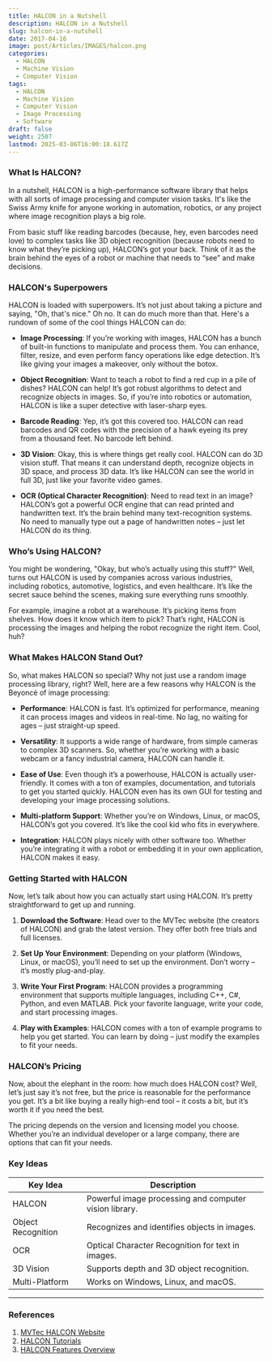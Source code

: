 ```yaml
---
title: HALCON in a Nutshell
description: HALCON in a Nutshell
slug: halcon-in-a-nutshell
date: 2017-04-16
image: post/Articles/IMAGES/halcon.png
categories:
  - HALCON
  - Machine Vision
  - Computer Vision
tags:
  - HALCON
  - Machine Vision
  - Computer Vision
  - Image Processing
  - Software
draft: false
weight: 2507
lastmod: 2025-03-06T16:00:18.617Z
---
```

<!-- # HALCON in a Nutshell

Alright, buckle up! We're about to dive into the world of HALCON. Sounds fancy, right? It’s like the superhero of image processing libraries, but without the cape and dramatic music. 

HALCON is one of those software packages that you didn't know you needed, but once you have it, you can’t imagine life without it. It’s a tool used primarily for machine vision, image processing, and computer vision. Basically, if you’ve got images or videos, and you need to process them, HALCON’s your go-to sidekick. -->

### What Is HALCON?

In a nutshell, HALCON is a high-performance software library that helps with all sorts of image processing and computer vision tasks. It's like the Swiss Army knife for anyone working in automation, robotics, or any project where image recognition plays a big role.

From basic stuff like reading barcodes (because, hey, even barcodes need love) to complex tasks like 3D object recognition (because robots need to know what they’re picking up), HALCON’s got your back. Think of it as the brain behind the eyes of a robot or machine that needs to “see” and make decisions.

### HALCON's Superpowers

HALCON is loaded with superpowers. It’s not just about taking a picture and saying, "Oh, that's nice." Oh no. It can do much more than that. Here's a rundown of some of the cool things HALCON can do:

* **Image Processing**: If you’re working with images, HALCON has a bunch of built-in functions to manipulate and process them. You can enhance, filter, resize, and even perform fancy operations like edge detection. It’s like giving your images a makeover, only without the botox.

* **Object Recognition**: Want to teach a robot to find a red cup in a pile of dishes? HALCON can help! It’s got robust algorithms to detect and recognize objects in images. So, if you’re into robotics or automation, HALCON is like a super detective with laser-sharp eyes.

* **Barcode Reading**: Yep, it’s got this covered too. HALCON can read barcodes and QR codes with the precision of a hawk eyeing its prey from a thousand feet. No barcode left behind.

* **3D Vision**: Okay, this is where things get really cool. HALCON can do 3D vision stuff. That means it can understand depth, recognize objects in 3D space, and process 3D data. It’s like HALCON can see the world in full 3D, just like your favorite video games.

* **OCR (Optical Character Recognition)**: Need to read text in an image? HALCON’s got a powerful OCR engine that can read printed and handwritten text. It’s the brain behind many text-recognition systems. No need to manually type out a page of handwritten notes – just let HALCON do its thing.

### Who’s Using HALCON?

You might be wondering, "Okay, but who’s actually using this stuff?" Well, turns out HALCON is used by companies across various industries, including robotics, automotive, logistics, and even healthcare. It’s like the secret sauce behind the scenes, making sure everything runs smoothly.

For example, imagine a robot at a warehouse. It’s picking items from shelves. How does it know which item to pick? That’s right, HALCON is processing the images and helping the robot recognize the right item. Cool, huh?

### What Makes HALCON Stand Out?

So, what makes HALCON so special? Why not just use a random image processing library, right? Well, here are a few reasons why HALCON is the Beyoncé of image processing:

* **Performance**: HALCON is fast. It’s optimized for performance, meaning it can process images and videos in real-time. No lag, no waiting for ages – just straight-up speed.

* **Versatility**: It supports a wide range of hardware, from simple cameras to complex 3D scanners. So, whether you’re working with a basic webcam or a fancy industrial camera, HALCON can handle it.

* **Ease of Use**: Even though it’s a powerhouse, HALCON is actually user-friendly. It comes with a ton of examples, documentation, and tutorials to get you started quickly. HALCON even has its own GUI for testing and developing your image processing solutions.

* **Multi-platform Support**: Whether you’re on Windows, Linux, or macOS, HALCON’s got you covered. It’s like the cool kid who fits in everywhere.

* **Integration**: HALCON plays nicely with other software too. Whether you’re integrating it with a robot or embedding it in your own application, HALCON makes it easy.

### Getting Started with HALCON

Now, let’s talk about how you can actually start using HALCON. It’s pretty straightforward to get up and running.

1. **Download the Software**: Head over to the MVTec website (the creators of HALCON) and grab the latest version. They offer both free trials and full licenses.

2. **Set Up Your Environment**: Depending on your platform (Windows, Linux, or macOS), you’ll need to set up the environment. Don’t worry – it’s mostly plug-and-play.

3. **Write Your First Program**: HALCON provides a programming environment that supports multiple languages, including C++, C#, Python, and even MATLAB. Pick your favorite language, write your code, and start processing images.

4. **Play with Examples**: HALCON comes with a ton of example programs to help you get started. You can learn by doing – just modify the examples to fit your needs.

### HALCON’s Pricing

Now, about the elephant in the room: how much does HALCON cost? Well, let’s just say it’s not free, but the price is reasonable for the performance you get. It’s a bit like buying a really high-end tool – it costs a bit, but it’s worth it if you need the best.

The pricing depends on the version and licensing model you choose. Whether you’re an individual developer or a large company, there are options that can fit your needs.

<!-- ### In Conclusion

So there you have it! HALCON is a powerful image processing and computer vision library that’s used by professionals across many industries. It’s got the speed, versatility, and performance to handle just about any image-related task you throw at it. Plus, it's user-friendly enough to make even the most complex tasks feel like a walk in the park.

Whether you're automating a factory, building robots, or just want to play around with image processing, HALCON is the tool you never knew you needed but can’t live without.

--- -->

### Key Ideas

| Key Idea           | Description                                            |
| ------------------ | ------------------------------------------------------ |
| HALCON             | Powerful image processing and computer vision library. |
| Object Recognition | Recognizes and identifies objects in images.           |
| OCR                | Optical Character Recognition for text in images.      |
| 3D Vision          | Supports depth and 3D object recognition.              |
| Multi-Platform     | Works on Windows, Linux, and macOS.                    |

***

### References

1. [MVTec HALCON Website](https://www.mvtec.com/products/halcon/)
2. [HALCON Tutorials](https://www.mvtec.com/support/documentation/)
3. [HALCON Features Overview](https://www.mvtec.com/products/halcon/features/)

```
```
